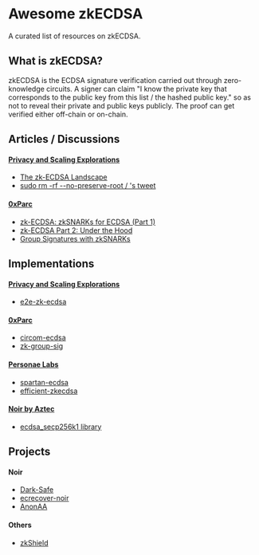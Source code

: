 # Awesome zkECDSA
A curated list of resources on zkECDSA.

## What is zkECDSA?

zkECDSA is the ECDSA signature verification carried out through zero-knowledge circuits. A signer can claim "I know the private key that corresponds to the public key from this list / the hashed public key." so as not to reveal their private and public keys publicly. The proof can get verified either off-chain or on-chain.

## Articles / Discussions

#### [Privacy and Scaling Explorations](https://appliedzkp.org/)  
- [The zk-ECDSA Landscape](https://mirror.xyz/privacy-scaling-explorations.eth/djxf2g9VzUcss1e-gWIL2DSRD4stWggtTOcgsv1RlxY) 
- [sudo rm -rf --no-preserve-root / 's tweet](https://twitter.com/pcaversaccio/status/1649723330658816001?s=20)

#### [0xParc](https://0xparc.org/)
- [zk-ECDSA: zkSNARKs for ECDSA (Part 1)](https://0xparc.org/blog/zk-ecdsa-1)
- [zk-ECDSA Part 2: Under the Hood](https://0xparc.org/blog/zk-ecdsa-2) 
- [Group Signatures with zkSNARKs](https://0xparc.org/blog/zk-group-sigs)  

## Implementations

#### [Privacy and Scaling Explorations](https://appliedzkp.org/)  
- [e2e-zk-ecdsa](https://github.com/privacy-scaling-explorations/e2e-zk-ecdsa)  

#### [0xParc](https://0xparc.org/)
- [circom-ecdsa](https://github.com/0xPARC/circom-ecdsa)  
- [zk-group-sig](https://github.com/0xPARC/zk-group-sigs)  

#### [Personae Labs](https://personaelabs.org/)
- [spartan-ecdsa](https://github.com/personaelabs/spartan-ecdsa)
- [efficient-zkecdsa](https://github.com/personaelabs/efficient-zk-ecdsa)  

#### [Noir by Aztec](https://noir-lang.org/)
- [ecdsa_secp256k1 library](https://github.com/noir-lang/noir/blob/50fcb3cded8cf37403a2dc3839bf99b7df4261b5/noir_stdlib/src/ecdsa_secp256k1.nr#L1)

## Projects

#### Noir
- [Dark-Safe](https://github.com/colinnielsen/dark-safe) 
- [ecrecover-noir](https://github.com/colinnielsen/ecrecover-noir) 
- [AnonAA](https://github.com/porco-rosso-j/zk-ecdsAA)

#### Others
- [zkShield](https://github.com/bankisan/zkShield)


